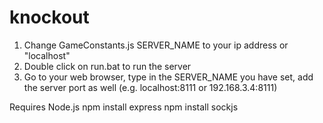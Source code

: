 knockout
========
1) Change GameConstants.js SERVER_NAME to your ip address or "localhost"
2) Double click on run.bat to run the server
3) Go to your web browser, type in the SERVER_NAME you have set, add the server port as well (e.g. localhost:8111 or 192.168.3.4:8111)

Requires Node.js
npm install express
npm install sockjs